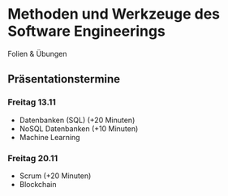 # Methoden und Werkzeuge des Software Engineerings
Folien & Übungen

## Präsentationstermine

### Freitag 13.11
* Datenbanken (SQL) (+20 Minuten)
* NoSQL Datenbanken (+10 Minuten)
* Machine Learning

### Freitag 20.11
* Scrum (+20 Minuten)
* Blockchain
